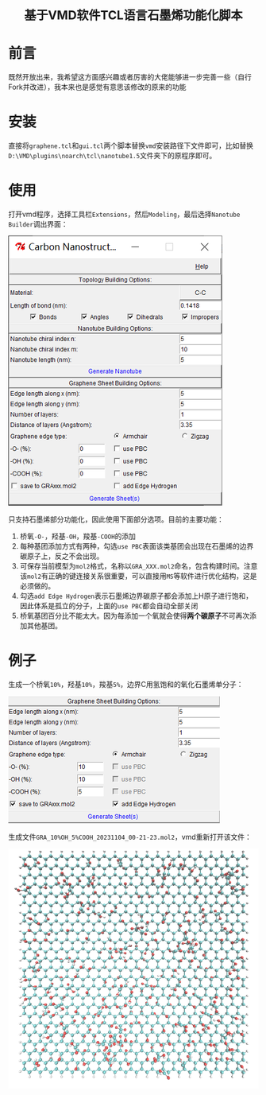 **<font size=5><center>基于VMD软件TCL语言石墨烯功能化脚本</center></font>**

# 前言
既然开放出来，我希望这方面感兴趣或者厉害的大佬能够进一步完善一些（自行Fork并改进），我本来也是感觉有意思该修改的原来的功能

# 安装

直接将`graphene.tcl`和`gui.tcl`两个脚本替换`vmd`安装路径下文件即可，比如替换`D:\VMD\plugins\noarch\tcl\nanotube1.5`文件夹下的原程序即可。

# 使用

打开vmd程序，选择工具栏`Extensions`，然后`Modeling`，最后选择`Nanotube Builder`调出界面：

![image-20231104001039812](image-20231104001039812.png)



只支持石墨烯部分功能化，因此使用下面部分选项。目前的主要功能：

1. 桥氧`-O-`，羟基`-OH`，羧基`-COOH`的添加
2. 每种基团添加方式有两种，勾选`use PBC`表面该类基团会出现在石墨烯的边界碳原子上，反之不会出现。
3. 可保存当前模型为`mol2`格式，名称以`GRA_XXX.mol2`命名，包含构建时间。注意该`mol2`有正确的键连接关系很重要，可以直接用`MS`等软件进行优化结构，这是必须做的。
4. 勾选`add Edge Hydrogen`表示石墨烯边界碳原子都会添加上H原子进行饱和，因此体系是孤立的分子，上面的`use PBC`都会自动全部关闭
5. 桥氧基团百分比不能太大。因为每添加一个氧就会使得**两个碳原子**不可再次添加其他基团。

# 例子

生成一个桥氧`10%`，羟基`10%`，羧基`5%`，边界C用氢饱和的氧化石墨烯单分子：

![image-20231104002120130](image-20231104002120130.png)

生成文件`GRA_10%OH_5%COOH_20231104_00-21-23.mol2`，vmd重新打开该文件：

![image-20231104002256067](image-20231104002256067.png)



